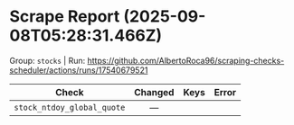 # Scrape Report (2025-09-08T05:28:31.466Z)

Group: `stocks`  |  Run: https://github.com/AlbertoRoca96/scraping-checks-scheduler/actions/runs/17540679521

| Check | Changed | Keys | Error |
|---|:---:|:--|:--|
| `stock_ntdoy_global_quote` | — |  |  |
